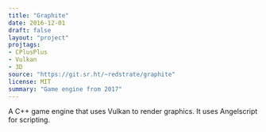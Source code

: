 ```yaml
---
title: "Graphite"
date: 2016-12-01
draft: false
layout: "project"
projtags:
- CPlusPlus
- Vulkan
- 3D
source: "https://git.sr.ht/~redstrate/graphite"
license: MIT
summary: "Game engine from 2017"
---
```


A C++ game engine that uses Vulkan to render graphics. It uses Angelscript for scripting.
